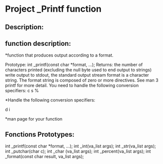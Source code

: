 # Project _Printf function

## Description:

## function description:
*function that produces output according to a format.

Prototype: int _printf(const char *format, ...);
Returns: the number of characters printed (excluding the null byte used to end output to strings)
write output to stdout, the standard output stream
format is a character string. The format string is composed of zero or more directives. See man 3 printf for more detail. You need to handle the following conversion specifiers:
c
s
%

*Handle the following conversion specifiers:

d
i

*man page for your function
## Fonctions Prototypes:

int _printf(const char *format, ...);
int _int(va_list args);
int _str(va_list args);
int _putchar(char c);
int _char (va_list args);
int _percent(va_list args);
int _format(const char result, va_list args);
